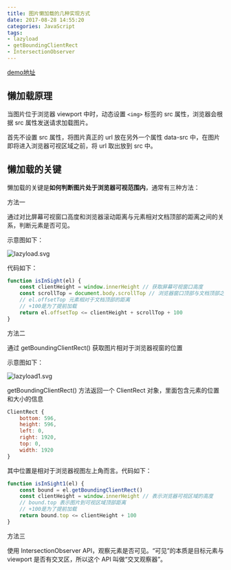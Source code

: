 ```yaml
---
title: 图片懒加载的几种实现方式
date: 2017-08-28 14:55:20
categories: JavaScript
tags:
- lazyload
- getBoundingClientRect
- IntersectionObserver
---
```


[demo地址](https://lz5z.com/lazyload)

## 懒加载原理

当图片位于浏览器 viewport 中时，动态设置 `<img>` 标签的 src 属性，浏览器会根据 src 属性发送请求加载图片。

首先不设置 src 属性，将图片真正的 url 放在另外一个属性 data-src 中，在图片即将进入浏览器可视区域之前，将 url 取出放到 src 中。


## 懒加载的关键

懒加载的关键是**如何判断图片处于浏览器可视范围内**，通常有三种方法：

方法一

通过对比屏幕可视窗口高度和浏览器滚动距离与元素相对文档顶部的距离之间的关系，判断元素是否可见。

<!--more-->

示意图如下：

<img src="/assets/img/lazyload.svg" alt="lazyload.svg">

代码如下：

```javascript
function isInSight(el) {
    const clientHeight = window.innerHeight // 获取屏幕可视窗口高度
    const scrollTop = document.body.scrollTop // 浏览器窗口顶部与文档顶部之间的距离
    // el.offsetTop 元素相对于文档顶部的距离 
    // +100是为了提前加载
    return el.offsetTop <= clientHeight + scrollTop + 100
}
```

方法二

通过 getBoundingClientRect() 获取图片相对于浏览器视窗的位置

示意图如下：

<img src="/assets/img/lazyload1.svg" alt="lazyload1.svg">

getBoundingClientRect() 方法返回一个 ClientRect 对象，里面包含元素的位置和大小的信息

```javascript
ClientRect {
	bottom: 596,
	height: 596,
	left: 0,
	right: 1920,
	top: 0,
	width: 1920
}
```

其中位置是相对于浏览器视图左上角而言。代码如下：

```javascript
function isInSight1(el) {
    const bound = el.getBoundingClientRect() 
    const clientHeight = window.innerHeight // 表示浏览器可视区域的高度
    // bound.top 表示图片到可视区域顶部距离
    // +100是为了提前加载
    return bound.top <= clientHeight + 100 
}
```

方法三

使用 IntersectionObserver API，观察元素是否可见。“可见”的本质是目标元素与 viewport 是否有交叉区，所以这个 API 叫做“交叉观察器”。

